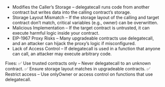 *   Modifies the Caller’s Storage – delegatecall runs code from another contract but writes data into the calling contract’s storage.
*   Storage Layout Mismatch – If the storage layout of the calling and target contract don’t match, critical variables (e.g., owner) can be overwritten.
*   Malicious Implementation – If the target contract is untrusted, it can execute harmful logic inside your contract.
*   EIP-1967 Proxy Risks – Many upgradeable contracts use delegatecall, and an attacker can hijack the proxy’s logic if misconfigured.
*   Lack of Access Control – If delegatecall is used in a function that anyone can call, an attacker may execute arbitrary code.

Fixes:
✅ Use trusted contracts only – Never delegatecall to an unknown contract.
✅ Ensure storage layout matches in upgradeable contracts.
✅ Restrict access – Use onlyOwner or access control on functions that use delegatecall.
